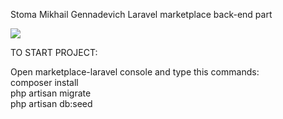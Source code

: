 Stoma Mikhail Gennadevich
Laravel marketplace back-end part

![](https://github.com/marketplace/alive.gif)

TO START PROJECT:

Open marketplace-laravel console and type this commands: <br /> 
composer install <br />
php artisan migrate <br />
php artisan db:seed <br />
